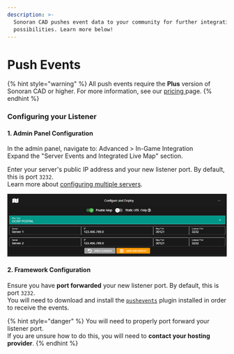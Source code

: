 ```yaml
---
description: >-
  Sonoran CAD pushes event data to your community for further integration
  possibilities. Learn more below!
---
```


# Push Events

{% hint style="warning" %}
All push events require the **Plus** version of Sonoran CAD or higher. For more information, see our [pricing ](../../../pricing/faq/)page.
{% endhint %}

### Configuring your Listener

#### 1. Admin Panel Configuration

In the admin panel, navigate to: Advanced &gt; In-Game Integration  
Expand the "Server Events and Integrated Live Map" section.

Enter your server's public IP address and your new listener port. By default, this is port `3232`.  
Learn more about [configuring multiple servers](../../../tutorials/customization/configuring-multiple-servers.md).

![Sonoran CAD&apos;s Event Listener Configuration](../../../.gitbook/assets/map_config_cad.PNG)

#### 2. Framework Configuration

Ensure you have **port forwarded** your new listener port. By default, this is port `3232`.  
You will need to download and install the [`pushevents`](../../../integration-plugins/integration-plugins/available-plugins/push-events.md) plugin installed in order to receive the events.

{% hint style="danger" %}
You will need to properly port forward your listener port.  
If you are unsure how to do this, you will need to **contact your hosting provider**.
{% endhint %}

